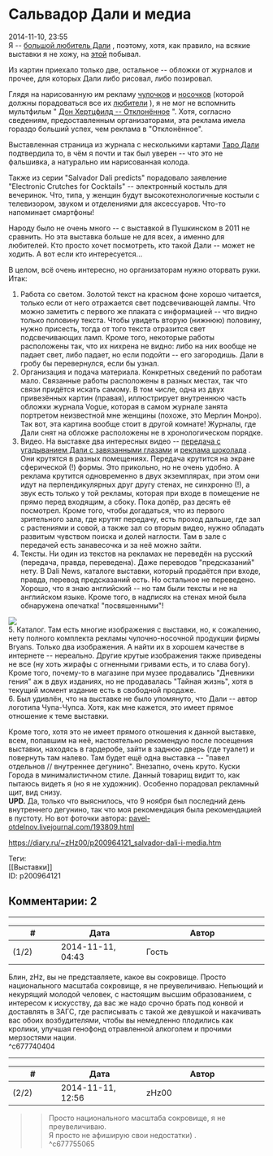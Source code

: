 Сальвадор Дали и медиа
======================

  
2014-11-10, 23:55  
 Я --  [большой любитель Дали](Сальвадора%20Дали%20псто)  , поэтому, хотя, как правило, на всякие выставки я не хожу, на  [этой](http://www.mmoma.ru/exhibitions/gogolevsky10/salvador_dali_i_media/)  побывал.   
   
 Из картин приехало только две, остальное -- обложки от журналов и прочее, для которых Дали либо рисовал, либо позировал.   
   
 Глядя на нарисованную им рекламу  [чулочков](http://s005.radikal.ru/i210/1411/5e/5c7a469340fa.jpg)  и  [носочков](http://i004.radikal.ru/1411/3c/d21ccf3834b2.jpg)  (которой должны порадоваться все их  [любители](http://lurkmore.to/Zettai_Ryouiki)  ), я не мог не вспомнить мультфильм "  [Дон Хертцфилд -- Отклонённое](https://www.youtube.com/watch?v=zFuGQQlYHgM)  ". Хотя, согласно сведениям, предоставленным организаторами, эта реклама имела гораздо больший успех, чем реклама в "Отклонённое".   
   
 Выставленная страница из журнала с несколькими картами  [Таро Дали](http://www.dali-genius.ru/Dali-Tarot-Cards.html)  подтвердила то, в чём я почти и так был уверен -- что это не фальшивка, а натурально им нарисованная колода.   
   
 Также из серии "Salvador Dali predicts" порадовало заявление "Electronic Crutches for Cocktails" -- электронный костыль для вечеринок. Что, типа, у женщин будут высокотехнологичные костыли с телевизором, звуком и отделениями для аксессуаров. Что-то напоминает смартфоны!   
   
 Народу было не очень много -- с выставкой в Пушкинском в 2011 не сравнить. Но эта выставка больше не для всех, а именно для любителей. Кто просто хочет посмотреть, кто такой Дали -- может не ходить. А вот если кто интересуется...   
   
 В целом, всё очень интересно, но организаторам нужно оторвать руки. Итак:   
 1. Работа со светом. Золотой текст на красном фоне хорошо читается, только если от него отражается свет подсвечивающей лампы. Что можно заметить с первого же плаката с информацией -- что видно только половину текста. Чтобы увидеть вторую (нижнюю) половину, нужно присесть, тогда от того текста отразится свет подсвечивающих ламп. Кроме того, некоторые работы расположены так, что их нихрена не видно: либо на них вообще не падает свет, либо падает, но если подойти -- его загородишь. Дали в гробу бы перевернулся, если бы узнал.   
 2. Организация и подача материала. Конкретных сведений по работам мало. Связанные работы расположены в разных местах, так что связи придётся искать самому. В том числе, одна из двух привезённых картин (правая), иллюстрирует внутреннюю часть обложки журнала Vogue, которая в самом журнале занята портретом неизвестной мне женщины (похоже, это Мерлин Монро). Так вот, эта картина вообще стоит в другой комнате! Журналы, где Дали снят на обложке расположены не в хронологическом порядке.   
 3. Видео. На выставке два интересных видео --  [передача с угадыванием Дали с завязанными глазами](https://www.youtube.com/watch?v=iXT2E9Ccc8A)  и  [реклама шоколада](https://www.youtube.com/watch?v=bKeLX1AztZg)  . Они крутятся в разных помещениях. Передача крутится на экране сферической (!) формы. Это прикольно, но не очень удобно. А реклама крутится одновременно в двух экземплярах, при этом они идут на перпендикулярных друг другу стенах, не синхронно (!), а звук есть только у той рекламы, которая при входе в помещение не прямо перед входящим, а сбоку. Пока допёр, раз десять её посмотрел. Кроме того, чтобы догадаться, что из первого зрительного зала, где крутят передачу, есть проход дальше, где зал с растениями и совой, а также зал со вторым видео, нужно обладать развитым чувством поиска и долей наглости. Там в зале с передачей есть занавесочка и за неё можно зайти.   
 4. Тексты. Ни один из текстов на рекламах не переведён на русский (передача, правда, переведена). Даже переводов "предсказаний" нету. В Dali News, каталоге выставки, который продаётся при входе, правда, перевод предсказаний есть. Но остальное не переведено. Хорошо, что я знаю английский -- но там были тексты и не на английском языке. Кроме того, в надписях на стенах мной была обнаружена опечатка! "посвяшенными"!   
   
   [![](http://s015.radikal.ru/i332/1411/4b/97eace8ddb8bt.jpg)](http://radikal.ru/fp/604b8071dd8b4d7ea078633c5ad4e2d2)     
 5. Каталог. Там есть многие изображения с выставки, но, к сожалению, нету полного комплекта рекламы чулочно-носочной продукции фирмы Bryans. Только два изображения. А найти их в хорошем качестве в интернете -- нереально. Другие крутые изображения также приведены не все (ну хоть жирафы с огненными гривами есть, и то слава богу). Кроме того, почему-то в магазине при музее продавались "Дневники гения" аж в двух изданиях, но не продавалась "Тайная жизнь", хотя в текущий момент издание есть в свободной продаже.   
 6. Был удивлён, что на выставке не было упомянуто, что Дали -- автор логотипа Чупа-Чупса. Хотя, как мне кажется, это имеет прямое отношение к теме выставки.   
   
 Кроме того, хотя это не имеет прямого отношения к данной выставке, всем, попавшим на неё, настоятельно рекомендую после посещения выставки, находясь в гардеробе, зайти в заднюю дверь (где туалет) и повернуть там налево. Там будет ещё одна выставка -- "павел отдельнов // внутреннее дегунино". Внезапно, очень круто. Куски Города в минималистичном стиле. Данный товарищ видит то, как пытаюсь видеть я (но я не художник). Особенно порадовал рекламный щит, вид снизу.   
  **UPD.**  Да, только что выяснилось, что 9 ноября был последний день внутреннего дегунино, так что моя рекомендация была рекомендацией в пустоту. Но вот фоточки автора:  [pavel-otdelnov.livejournal.com/193809.html](http://pavel-otdelnov.livejournal.com/193809.html)    
  
<https://diary.ru/~zHz00/p200964121_salvador-dali-i-media.htm>  
  
Теги:  
[[Выставки]]  
ID: p200964121  


Комментарии: 2
--------------

  


---



|         #         |              Дата              |                     Автор                     |           ID           |
| --- | --- | --- | --- |
| (1/2) | 2014-11-11, 04:43 | Гость | c677740404 |

  
 Блин, zHz, вы не представляете, какое вы сокровище. Просто национального масштаба сокровище, я не преувеличиваю. Непьющий и некурящий молодой человек, с настоящим высшим образованием, с интересом к искусству, да вас же надо срочно брать под конвой и доставлять в ЗАГС, где расписывать с такой же девушкой и накачивать вас обоих возбудителями, чтобы вы немедленно плодились как кролики, улучшая генофонд отравленной алкоголем и прочими мерзостями нации.   
 ^c677740404

---



|         #         |              Дата              |                     Автор                     |           ID           |
| --- | --- | --- | --- |
| (2/2) | 2014-11-11, 12:56 | zHz00 | c677755065 |

  
 >>Просто национального масштаба сокровище, я не преувеличиваю.   
 Я просто не афиширую свои недостатки) .   
 ^c677755065